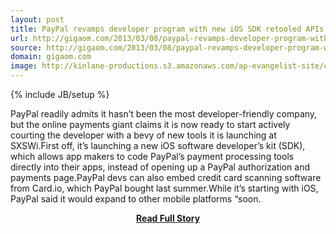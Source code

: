 ```yaml
---
layout: post
title: PayPal revamps developer program with new iOS SDK retooled APIs
url: http://gigaom.com/2013/03/08/paypal-revamps-developer-program-with-new-ios-sdk-retooled-apis/
source: http://gigaom.com/2013/03/08/paypal-revamps-developer-program-with-new-ios-sdk-retooled-apis/
domain: gigaom.com
image: http://kinlane-productions.s3.amazonaws.com/ap-evangelist-site/curated/screenshots/9352_api500_com.png
---
```

{% include JB/setup %}<p>PayPal readily admits it hasn’t been the most developer-friendly company, but the online payments giant claims it is now ready to start actively courting the developer with a bevy of new tools it is launching at SXSWi.First off, it’s launching a new iOS software developer’s kit (SDK), which allows app makers to code PayPal’s payment processing tools directly into their apps, instead of opening up a PayPal authorization and payments page.PayPal devs can also embed credit card scanning software from Card.io, which PayPal bought last summer.While it’s starting with iOS, PayPal said it would expand to other mobile platforms “soon.</p>
<center><p><a href="http://gigaom.com/2013/03/08/paypal-revamps-developer-program-with-new-ios-sdk-retooled-apis/" style='padding:25px; font-sze:18px; font-weight: bold;'>Read Full Story</a></p></center>

